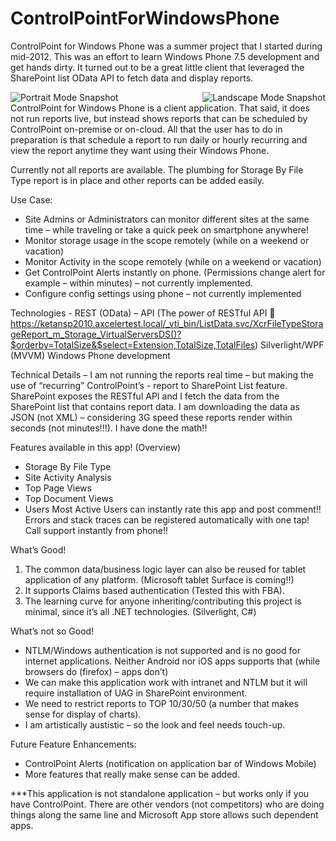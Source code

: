 ControlPointForWindowsPhone
===========================

ControlPoint for Windows Phone was a summer project that I started during mid-2012. This was an effort to learn Windows Phone 7.5 development and get hands dirty. It turned out to be a great little client that leveraged the SharePoint list OData API to fetch data and display reports.
<div>
<div style ="float:left;"><img src="Portrait_MobyCP" alt="Portrait Mode Snapshot" /></div>
<div style ="float:right;"><img src="Lanscape_MobyCP" alt="Landscape Mode Snapshot"  /></div>
</div>

<div style="clear:both">
ControlPoint for Windows Phone is a client application. That said, it does not run reports live, but instead shows reports that can be scheduled by ControlPoint on-premise or on-cloud. All that the user has to do in preparation is that schedule a report to run daily or hourly recurring and view the report anytime they want using their Windows Phone.

Currently not all reports are available. The plumbing for Storage By File Type report is in place and other reports can be added easily. 

Use Case:
-  Site Admins or Administrators can monitor different sites at the same time – while traveling or take a quick peek on smartphone anywhere!
-	Monitor storage usage in the scope remotely (while on a weekend or vacation)
-	Monitor Activity in the scope remotely (while on a weekend or vacation)
-	Get ControlPoint Alerts instantly on phone. (Permissions change alert for example – within minutes) – not currently implemented.
-	Configure config settings using phone – not currently implemented


Technologies  - 
REST (OData) – API 
(The power of RESTful API  https://ketansp2010.axcelertest.local/_vti_bin/ListData.svc/XcrFileTypeStorageReport_m_Storage_VirtualServersDS()?$orderby=TotalSize&$select=Extension,TotalSize,TotalFiles)
Silverlight/WPF (MVVM)
Windows Phone development
 
Technical Details – 
I am not running the reports real time – but making the use of “recurring” ControlPoint’s - report to SharePoint List feature. SharePoint exposes the RESTful API and I fetch the data from the SharePoint list that contains report data. I am downloading the data as JSON (not XML) – considering 3G speed these reports render within seconds (not minutes!!!). I have done the math!!
 
Features available in this app! (Overview)
-  Storage By File Type
-	Site Activity Analysis
-	Top Page Views
-	Top Document Views
-	Users Most Active
Users can instantly rate this app and post comment!!
Errors and stack traces can be registered automatically with one tap!
Call support instantly from phone!!
 
What’s Good!
1.	The common data/business logic layer can also be reused for tablet application of any platform. (Microsoft tablet Surface is coming!!)
2.	It supports Claims based authentication (Tested this with FBA).
3.	The learning curve for anyone inheriting/contributing this project is minimal, since it’s all .NET technologies. (Silverlight, C#)
 
What’s not so Good!
-	NTLM/Windows authentication is not supported and is no good for internet applications. Neither Android nor iOS apps supports that (while browsers do (firefox) – apps don’t)
-	We can make this application work with intranet and NTLM but it will require installation of UAG in SharePoint environment.
-	We need to restrict reports to TOP 10/30/50 (a number that makes sense for display of charts).
-	I am artistically austistic – so the look and feel needs touch-up.
 
Future Feature Enhancements:
-	ControlPoint Alerts (notification on application bar of Windows Mobile)
-	More features that really make sense can be added.
 
***This application is not standalone application – but works only if you have ControlPoint. There are other vendors (not competitors) who are doing things along the same line and Microsoft App store allows such dependent apps.

